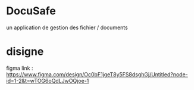 # DocuSafe
un application de gestion des fichier / documents 

# disigne 
figma link :
https://www.figma.com/design/Oc0bF1jgeT8y5FS8dsghGj/Untitled?node-id=1-2&t=wTOG6oQdLJwOQjoe-1
